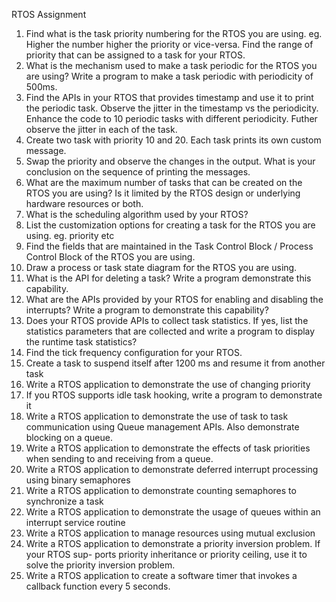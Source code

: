 RTOS Assignment
1. Find what is the task priority numbering for the RTOS you are using. eg. Higher the
number higher the priority or vice-versa. Find the range of priority that can be assigned to
a task for your RTOS.
2. What is the mechanism used to make a task periodic for the RTOS you are using? Write a
program to make a task periodic with periodicity of 500ms.
3. Find the APIs in your RTOS that provides timestamp and use it to print the periodic task.
Observe the jitter in the timestamp vs the periodicity. Enhance the code to 10 periodic tasks
with different periodicity. Futher observe the jitter in each of the task.
4. Create two task with priority 10 and 20. Each task prints its own custom message.
5. Swap the priority and observe the changes in the output. What is your conclusion on the
sequence of printing the messages.
6. What are the maximum number of tasks that can be created on the RTOS you are using?
Is it limited by the RTOS design or underlying hardware resources or both.
7. What is the scheduling algorithm used by your RTOS?
8. List the customization options for creating a task for the RTOS you are using. eg. priority
etc
9. Find the fields that are maintained in the Task Control Block / Process Control Block of the
RTOS you are using.
10. Draw a process or task state diagram for the RTOS you are using.
11. What is the API for deleting a task? Write a program demonstrate this capability.
12. What are the APIs provided by your RTOS for enabling and disabling the interrupts? Write
a program to demonstrate this capability?
13. Does your RTOS provide APIs to collect task statistics. If yes, list the statistics parameters
that are collected and write a program to display the runtime task statistics?
14. Find the tick frequency configuration for your RTOS.
15. Create a task to suspend itself after 1200 ms and resume it from another task
16. Write a RTOS application to demonstrate the use of changing priority
17. If you RTOS supports idle task hooking, write a program to demonstrate it
18. Write a RTOS application to demonstrate the use of task to task communication using
Queue management APIs. Also demonstrate blocking on a queue.
19. Write a RTOS application to demonstrate the effects of task priorities when sending to and
receiving from a queue.
20. Write a RTOS application to demonstrate deferred interrupt processing using binary semaphores
21. Write a RTOS application to demonstrate counting semaphores to synchronize a task
22. Write a RTOS application to demonstrate the usage of queues within an interrupt service
routine
23. Write a RTOS application to manage resources using mutual exclusion
24. Write a RTOS application to demonstrate a priority inversion problem. If your RTOS sup-
ports priority inheritance or priority ceiling, use it to solve the priority inversion problem.
25. Write a RTOS application to create a software timer that invokes a callback function every
5 seconds.
